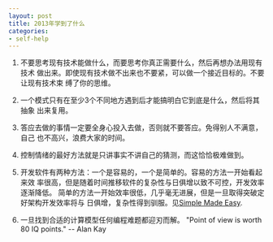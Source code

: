 ```yaml
---
layout: post
title: 2013年学到了什么
categories:
- self-help
---
```


1. 不要思考现有技术能做什么，而要思考你真正需要什么，然后再想办法用现有技术
做出来。即使现有技术做不出来也不要紧，可以做一个接近目标的。不要让现有技术束
缚了你的思维。

2. 一个模式只有在至少3个不同地方遇到后才能搞明白它到底是什么，然后将其抽象
出来复用。

3. 答应去做的事情一定要全身心投入去做，否则就不要答应。免得别人不满意，自己
也不高兴，浪费大家的时间。

4. 控制情绪的最好方法就是只讲事实不讲自己的猜测，而这恰恰极难做到。

5. 开发软件有两种方法：一个是容易的，一个是简单的。容易的方法一开始看起来效
率很高，但是随着时间推移软件的复杂性与日俱增以致不可控，开发效率逐渐降低。
简单的方法一开始效率很低，几乎毫无进展，但是一旦取得突破定好架构开发效率将与
日俱增，复杂性得到驯服。见[Simple Made
Easy](http://www.infoq.com/presentations/Simple-Made-Easy).

6. 一旦找到合适的计算模型任何编程难题都迎刃而解。 "Point of view is worth
80 IQ points." -- Alan Kay
